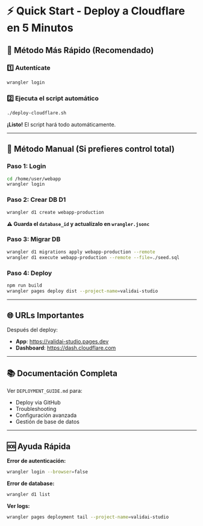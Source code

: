 # ⚡ Quick Start - Deploy a Cloudflare en 5 Minutos

## 🎯 Método Más Rápido (Recomendado)

### 1️⃣ Autentícate
```bash
wrangler login
```

### 2️⃣ Ejecuta el script automático
```bash
./deploy-cloudflare.sh
```

**¡Listo!** El script hará todo automáticamente.

---

## 🔧 Método Manual (Si prefieres control total)

### Paso 1: Login
```bash
cd /home/user/webapp
wrangler login
```

### Paso 2: Crear DB D1
```bash
wrangler d1 create webapp-production
```
**⚠️ Guarda el `database_id` y actualízalo en `wrangler.jsonc`**

### Paso 3: Migrar DB
```bash
wrangler d1 migrations apply webapp-production --remote
wrangler d1 execute webapp-production --remote --file=./seed.sql
```

### Paso 4: Deploy
```bash
npm run build
wrangler pages deploy dist --project-name=validai-studio
```

---

## 🌐 URLs Importantes

Después del deploy:
- **App**: https://validai-studio.pages.dev
- **Dashboard**: https://dash.cloudflare.com

---

## 📚 Documentación Completa

Ver `DEPLOYMENT_GUIDE.md` para:
- Deploy via GitHub
- Troubleshooting
- Configuración avanzada
- Gestión de base de datos

---

## 🆘 Ayuda Rápida

**Error de autenticación:**
```bash
wrangler login --browser=false
```

**Error de database:**
```bash
wrangler d1 list
```

**Ver logs:**
```bash
wrangler pages deployment tail --project-name=validai-studio
```
